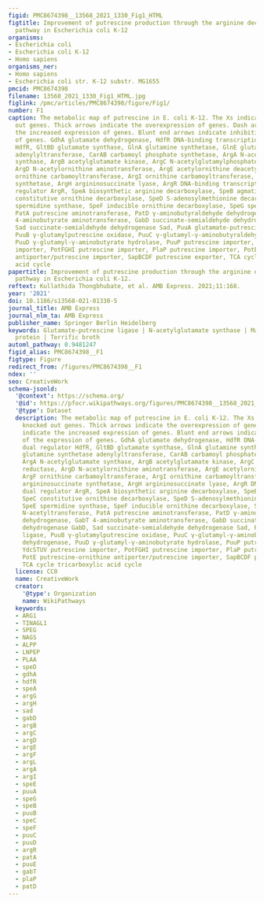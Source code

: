 ```yaml
---
figid: PMC8674398__13568_2021_1330_Fig1_HTML
figtitle: Improvement of putrescine production through the arginine decarboxylase
  pathway in Escherichia coli K-12
organisms:
- Escherichia coli
- Escherichia coli K-12
- Homo sapiens
organisms_ner:
- Homo sapiens
- Escherichia coli str. K-12 substr. MG1655
pmcid: PMC8674398
filename: 13568_2021_1330_Fig1_HTML.jpg
figlink: /pmc/articles/PMC8674398/figure/Fig1/
number: F1
caption: The metabolic map of putrescine in E. coli K-12. The Xs indicate the knocked
  out genes. Thick arrows indicate the overexpression of genes. Dash arrows indicate
  the increased expression of genes. Blunt end arrows indicate inhibition of the expression
  of genes. GdhA glutamate dehydrogenase, HdfR DNA-binding transcriptional dual regulator
  HdfR, GltBD glutamate synthase, GlnA glutamine synthetase, GlnE glutamine synthetase
  adenylyltransferase, CarAB carbamoyl phosphate synthetase, ArgA N-acetylglutamate
  synthase, ArgB acetylglutamate kinase, ArgC N-acetylglutamylphosphate reductase,
  ArgD N-acetylornithine aminotransferase, ArgE acetylornithine deacetylase, ArgF
  ornithine carbamoyltransferase, ArgI ornithine carbamoyltransferase, ArgG argininosuccinate
  synthetase, ArgH argininosuccinate lyase, ArgR DNA-binding transcriptional dual
  regulator ArgR, SpeA biosynthetic arginine decarboxylase, SpeB agmatinase, SpeC
  constitutive ornithine decarboxylase, SpeD S-adenosylmethionine decarboxylase, SpeE
  spermidine synthase, SpeF inducible ornithine decarboxylase, SpeG spermidine N-acetyltransferase,
  PatA putrescine aminotransferase, PatD γ-aminobutyraldehyde dehydrogenase, GabT
  4-aminobutyrate aminotransferase, GabD succinate-semialdehyde dehydrogenase GabD,
  Sad succinate-semialdehyde dehydrogenase Sad, PuuA glutamate-putrescine ligase,
  PuuB γ-glutamylputrescine oxidase, PuuC γ-glutamyl-γ-aminobutyraldehyde dehydrogenase,
  PuuD γ-glutamyl-γ-aminobutyrate hydrolase, PuuP putrescine importer, YdcSTUV putrescine
  importer, PotFGHI putrescine importer, PlaP putrescine importer, PotE putrescine-ornithine
  antiporter/putrescine importer, SapBCDF putrescine exporter, TCA cycle tricarboxylic
  acid cycle
papertitle: Improvement of putrescine production through the arginine decarboxylase
  pathway in Escherichia coli K-12.
reftext: Kullathida Thongbhubate, et al. AMB Express. 2021;11:168.
year: '2021'
doi: 10.1186/s13568-021-01330-5
journal_title: AMB Express
journal_nlm_ta: AMB Express
publisher_name: Springer Berlin Heidelberg
keywords: Glutamate-putrescine ligase | N-acetylglutamate synthase | Macrodomain Ori
  protein | Terrific broth
automl_pathway: 0.9481247
figid_alias: PMC8674398__F1
figtype: Figure
redirect_from: /figures/PMC8674398__F1
ndex: ''
seo: CreativeWork
schema-jsonld:
  '@context': https://schema.org/
  '@id': https://pfocr.wikipathways.org/figures/PMC8674398__13568_2021_1330_Fig1_HTML.html
  '@type': Dataset
  description: The metabolic map of putrescine in E. coli K-12. The Xs indicate the
    knocked out genes. Thick arrows indicate the overexpression of genes. Dash arrows
    indicate the increased expression of genes. Blunt end arrows indicate inhibition
    of the expression of genes. GdhA glutamate dehydrogenase, HdfR DNA-binding transcriptional
    dual regulator HdfR, GltBD glutamate synthase, GlnA glutamine synthetase, GlnE
    glutamine synthetase adenylyltransferase, CarAB carbamoyl phosphate synthetase,
    ArgA N-acetylglutamate synthase, ArgB acetylglutamate kinase, ArgC N-acetylglutamylphosphate
    reductase, ArgD N-acetylornithine aminotransferase, ArgE acetylornithine deacetylase,
    ArgF ornithine carbamoyltransferase, ArgI ornithine carbamoyltransferase, ArgG
    argininosuccinate synthetase, ArgH argininosuccinate lyase, ArgR DNA-binding transcriptional
    dual regulator ArgR, SpeA biosynthetic arginine decarboxylase, SpeB agmatinase,
    SpeC constitutive ornithine decarboxylase, SpeD S-adenosylmethionine decarboxylase,
    SpeE spermidine synthase, SpeF inducible ornithine decarboxylase, SpeG spermidine
    N-acetyltransferase, PatA putrescine aminotransferase, PatD γ-aminobutyraldehyde
    dehydrogenase, GabT 4-aminobutyrate aminotransferase, GabD succinate-semialdehyde
    dehydrogenase GabD, Sad succinate-semialdehyde dehydrogenase Sad, PuuA glutamate-putrescine
    ligase, PuuB γ-glutamylputrescine oxidase, PuuC γ-glutamyl-γ-aminobutyraldehyde
    dehydrogenase, PuuD γ-glutamyl-γ-aminobutyrate hydrolase, PuuP putrescine importer,
    YdcSTUV putrescine importer, PotFGHI putrescine importer, PlaP putrescine importer,
    PotE putrescine-ornithine antiporter/putrescine importer, SapBCDF putrescine exporter,
    TCA cycle tricarboxylic acid cycle
  license: CC0
  name: CreativeWork
  creator:
    '@type': Organization
    name: WikiPathways
  keywords:
  - ARG1
  - TINAGL1
  - SPEG
  - NAGS
  - ALPP
  - LNPEP
  - PLAA
  - speD
  - gdhA
  - hdfR
  - speA
  - argG
  - argH
  - sad
  - gabD
  - argB
  - argC
  - argD
  - argE
  - argF
  - argL
  - argA
  - argI
  - speE
  - puuA
  - speG
  - speB
  - puuB
  - speC
  - speF
  - puuC
  - puuD
  - argR
  - patA
  - puuE
  - gabT
  - plaP
  - patD
---
```

